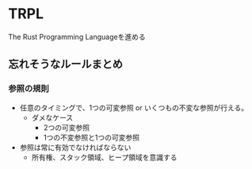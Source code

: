 # TRPL
The Rust Programming Languageを進める

## 忘れそうなルールまとめ
### 参照の規則
- 任意のタイミングで、1つの可変参照 or いくつもの不変な参照が行える。
  - ダメなケース
    - 2つの可変参照
    - 1つの不変参照と1つの可変参照
- 参照は常に有効でなければならない
  - 所有権、スタック領域、ヒープ領域を意識する
